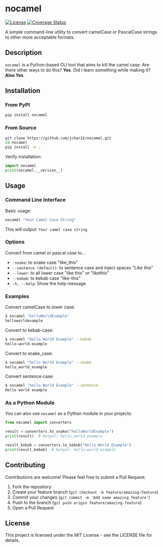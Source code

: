 # nocamel
[![License](https://img.shields.io/badge/License-MIT-blue.svg)](https://opensource.org/licenses/MIT)
[![Coverage Status](https://coveralls.io/repos/github/jchar32/nocamel/badge.svg?branch=main&kill_cache=1)](https://coveralls.io/github/jchar32/nocamel?branch=main)

A simple command-line utility to convert camelCase or PascalCase strings to other more acceptable formats.

## Description

`nocamel` is a Python-based CLI tool that aims to kill the camel case. Are there other ways to do this? **Yes**. Did I learn something while making it? **Also Yes**.

## Installation

### From PyPI

```bash
pip install nocamel
```

### From Source

```bash
git clone https://github.com/jchar32/nocamel.git
cd nocamel
pip install -e .
```
Verify installation:
```python
import nocamel
print(nocamel.__version__)
```

## Usage

### Command Line Interface

Basic usage:

```bash
nocamel "Your Camel Case String"
```

This will output: `Your camel case string`

### Options
Convert from camel or pascal case to...
- `-snake`: to snake case "like_this"
- `--sentence (default)`: to sentence case and inject spaces "Like this"
- `--lower`: to all lower case "like this" or "likethis"
- `--kebab`: to kebab case "like-this"
- `-h, --help`: Show the help message

### Examples

Convert camelCase to lower case:
```bash
$ nocamel "helloWorldExample"
helloworldexample
```

Convert to kebab-case:
```bash
$ nocamel "Hello World Example" --kebab
hello-world-example
```

Convert to snake_case:
```bash
$ nocamel "hello World Example" --snake
hello_world_example
```
Convert sentence case:
```bash
$ nocamel "hello World Example" --sentence
Hello world example
```

### As a Python Module

You can also use `nocamel` as a Python module in your projects:

```python
from nocamel import converters

result = converters.to_snake("helloWorldExample")
print(result)  # Output: hello_world_example

result_kebab = converters.to_kebob("Hello World Example")
print(result_kebab)  # Output: hello-world-example
```

## Contributing

Contributions are welcome! Please feel free to submit a Pull Request.

1. Fork the repository
2. Create your feature branch (`git checkout -b feature/amazing-feature`)
3. Commit your changes (`git commit -m 'Add some amazing feature'`)
4. Push to the branch (`git push origin feature/amazing-feature`)
5. Open a Pull Request

## License

This project is licensed under the MIT License - see the LICENSE file for details.
